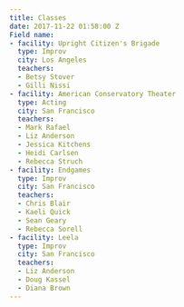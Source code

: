 ```yaml
---
title: Classes
date: 2017-11-22 01:58:00 Z
Field name:
- facility: Upright Citizen's Brigade
  type: Improv
  city: Los Angeles
  teachers:
  - Betsy Stover
  - Gilli Nissi
- facility: American Conservatory Theater
  type: Acting
  city: San Francisco
  teachers:
  - Mark Rafael
  - Liz Anderson
  - Jessica Kitchens
  - Heidi Carlsen
  - Rebecca Struch
- facility: Endgames
  type: Improv
  city: San Francisco
  teachers:
  - Chris Blair
  - Kaeli Quick
  - Sean Geary
  - Rebecca Sorell
- facility: Leela
  type: Improv
  city: San Francisco
  teachers:
  - Liz Anderson
  - Doug Kassel
  - Diana Brown
---
```


